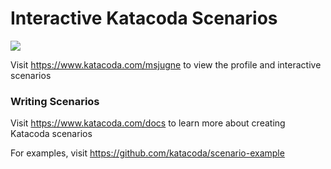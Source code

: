 # Interactive Katacoda Scenarios

[![](http://shields.katacoda.com/katacoda/msjugne/count.svg)](https://www.katacoda.com/msjugne "Get your profile on Katacoda.com")

Visit https://www.katacoda.com/msjugne to view the profile and interactive scenarios

### Writing Scenarios
Visit https://www.katacoda.com/docs to learn more about creating Katacoda scenarios

For examples, visit https://github.com/katacoda/scenario-example
